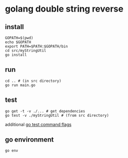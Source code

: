 # golang double string reverse

## install
```
GOPATH=$(pwd)
echo $GOPATH
export PATH=$PATH:$GOPATH/bin
cd src/myStringUtil
go install
```

## run
```
cd .. # (in src directory)
go run main.go
```

## test
```
go get -t -v ./... # get dependencies
go test -v ./myStringUtil # (from src directory)
```
additional [go test command flags](https://golang.org/cmd/go/#hdr-Description_of_testing_flags)

## go environment
```
go env
```

